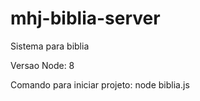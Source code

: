 # mhj-biblia-server
Sistema para biblia

Versao Node: 8

Comando para iniciar projeto: node biblia.js
